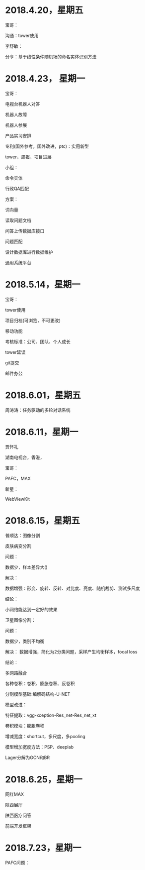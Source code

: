 # 2018.4.20，星期五

宝哥：

沟通：tower使用

李舒敏：

分享：基于线性条件随机场的命名实体识别方法



# 2018.4.23， 星期一

宝哥：

电视台机器人对答

机器人故障

机器人参展

产品实习安排

专利(国外参考，国外改进，ptc)：实用新型

tower，周报，项目进展

小组：

命令实体

行政QA匹配

方案：

词向量

读取问题文档

问答上传数据库接口

问题匹配

设计数据库进行数据维护

通用系统平台

# 2018.5.14，星期一

宝哥：

tower使用

项目归档(可浏览，不可更改)

移动功能

考核标准：公司、团队、个人成长

tower延误

git提交

邮件办公

# 2018.6.01，星期五

周涛涛：任务驱动的多轮对话系统



# 2018.6.11，星期一

贾怀礼

湖南电视台，香港，

宝哥：

PAFC，MAX

新星：

WebViewKit

# 2018.6.15，星期五

普顺达：图像分割

皮肤病变分割

问题：

数据少，样本差异大()

解决：

数据增强：形变、旋转、反转、对比度、亮度、随机裁剪、测试多尺度

结论：

小网络能达到一定好的效果

卫星图像分割：

问题：

数据少，类别不均衡

解决：
数据增强，简化为2分类问题，采样产生均衡样本，focal loss

结论：

多网路融合

各种卷积：卷积、膨胀卷积、反卷积

分割模型基础:编解码结构-U-NET

模型改进：

特征提取：vgg-xception-Res_net-Res_net_xt

卷积模块：膨胀卷积

增减宽度：shortcut，多尺度，多pooling

模型增加宽度方法：PSP、deeplab

Lager分解为GCN和BR

# 2018.6.25，星期一

网红MAX

陕西展厅

陕西医疗问答

前端开发框架

# 2018.7.23，星期一

PAFC问题：








